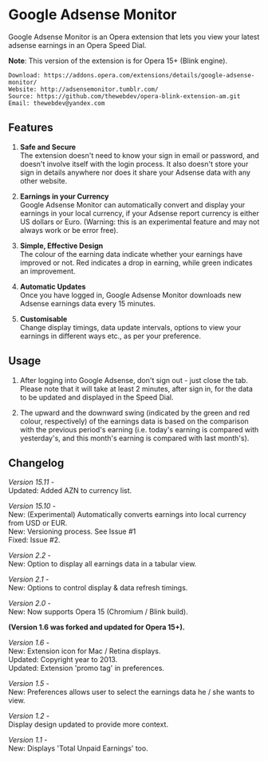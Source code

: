 # Google Adsense Monitor

Google Adsense Monitor is an Opera extension that lets you view your latest adsense earnings in an Opera Speed Dial.

**Note**: This version of the extension is for Opera 15+ (Blink engine).
	
	Download: https://addons.opera.com/extensions/details/google-adsense-monitor/
	Website: http://adsensemonitor.tumblr.com/
	Source: https://github.com/thewebdev/opera-blink-extension-am.git
	Email: thewebdev@yandex.com

## Features  

1. **Safe and Secure**  
The extension doesn't need to know your sign in email or password, and doesn't involve itself with the login process. It also doesn't store your sign in details anywhere nor does it share your Adsense data with any other website.

2. **Earnings in your Currency**  
Google Adsense Monitor can automatically convert and display your earnings in your local currency, if your Adsense report currency is either US dollars or Euro. (Warning: this is an experimental feature and may not always work or be error free). 
 
3. **Simple, Effective Design**  
The colour of the earning data indicate whether your earnings have improved or not. Red indicates a drop in earning, while green indicates an improvement.

4. **Automatic Updates**  
Once you have logged in, Google Adsense Monitor downloads new Adsense earnings data every 15 minutes.  

5. **Customisable**  
Change display timings, data update intervals, options to view your earnings in different ways etc., as per your preference.   

## Usage

1. After logging into Google Adsense, don't sign out - just close the tab. Please note that it will take at least 2 minutes, after sign in, for the data to be updated and displayed in the Speed Dial.

2. The upward and the downward swing (indicated by the green and red colour, respectively) of the earnings data is based on the comparison with the previous period's earning (i.e. today's earning is compared with yesterday's, and this month's earning is compared with last month's).

## Changelog

*Version 15.11* -  
Updated: Added AZN to currency list.  

*Version 15.10* -  
New: (Experimental) Automatically converts earnings into local currency from USD or EUR.  
New: Versioning process. See Issue #1  
Fixed: Issue #2.  
 
*Version 2.2* -  
New: Option to display all earnings data in a tabular view.

*Version 2.1* -  
New: Options to control display & data refresh timings.  

*Version 2.0* -  
New: Now supports Opera 15 (Chromium / Blink build).  

**(Version 1.6 was forked and updated for Opera 15+).**  

*Version 1.6* -  
New: Extension icon for Mac / Retina displays.  
Updated: Copyright year to 2013.  
Updated: Extension 'promo tag' in preferences.  

*Version 1.5* -  
New: Preferences allows user to select the earnings data he / she wants to view.  

*Version 1.2* -  
Display design updated to provide more context.

*Version 1.1* -  
New: Displays 'Total Unpaid Earnings' too.
